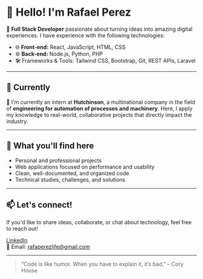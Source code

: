 # 👋 Hello! I'm Rafael Perez

🎯 **Full Stack Developer** passionate about turning ideas into amazing digital experiences. I have experience with the following technologies:

- 🌐 **Front-end:** React, JavaScript, HTML, CSS  
- ⚙️ **Back-end:** Node.js, Python, PHP  
- 🛠️ Frameworks & Tools: Tailwind CSS, Bootstrap, Git, REST APIs, Laravel

---

## 💼 Currently

📍 I'm currently an intern at **Hutchinson**, a multinational company in the field of **engineering for automation of processes and machinery**. Here, I apply my knowledge to real-world, collaborative projects that directly impact the industry.

---

## 🚀 What you'll find here

- Personal and professional projects  
- Web applications focused on performance and usability  
- Clean, well-documented, and organized code  
- Technical studies, challenges, and solutions

---

## 📫 Let's connect!

If you'd like to share ideas, collaborate, or chat about technology, feel free to reach out!

[LinkedIn](www.linkedin.com/in/rafa-perez-a508a6326)  
📧 Email: rafaperezlife@gmail.com

---

> “Code is like humor. When you have to explain it, it’s bad.” – Cory House
